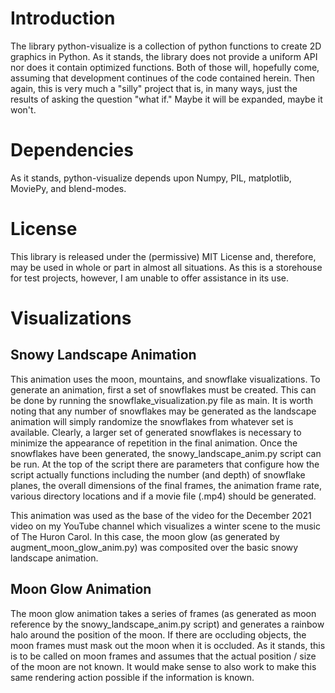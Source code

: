 # Introduction
The library python-visualize is a collection of python functions to create 2D graphics in Python.  As it stands, the library does not provide a uniform API nor does it contain optimized functions.  Both of those will, hopefully come, assuming that development continues of the code contained herein.  Then again, this is very much a "silly" project that is, in many ways, just the results of asking the question "what if."  Maybe it will be expanded, maybe it won't.

# Dependencies
As it stands, python-visualize depends upon Numpy, PIL, matplotlib, MoviePy, and blend-modes.

# License
This library is released under the (permissive) MIT License and, therefore, may be used in whole or part in almost all situations.  As this is a storehouse for test projects, however, I am unable to offer assistance in its use.
 
# Visualizations

## Snowy Landscape Animation
This animation uses the moon, mountains, and snowflake visualizations.  To generate an animation, first a set of snowflakes must be created.  This can be done by running the snowflake_visualization.py file as main.  It is worth noting that any number of snowflakes may be generated as the landscape animation will simply randomize the snowflakes from whatever set is available.  Clearly, a larger set of generated snowflakes is necessary to minimize the appearance of repetition in the final animation.  Once the snowflakes have been generated, the snowy_landscape_anim.py script can be run.  At the top of the script there are parameters that configure how the script actually functions including the number (and depth) of snowflake planes, the overall dimensions of the final frames, the animation frame rate, various directory locations and if a movie file (.mp4) should be generated.

This animation was used as the base of the video for the December 2021 video on my YouTube channel which visualizes a winter scene to the music of The Huron Carol.  In this case, the moon glow (as generated by augment_moon_glow_anim.py) was composited over the basic snowy landscape animation.

## Moon Glow Animation
The moon glow animation takes a series of frames (as generated as moon reference by the snowy_landscape_anim.py script) and generates a rainbow halo around the position of the moon.  If there are occluding objects, the moon frames must mask out the moon when it is occluded.  As it stands, this is to be called on moon frames and assumes that the actual position / size of the moon are not known.  It would make sense to also work to make this same rendering action possible if the information is known.
